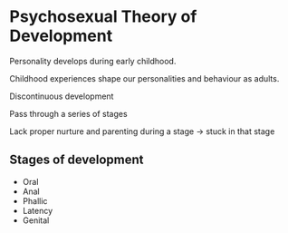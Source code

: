 # Psychosexual Theory of Development

Personality develops during early childhood.

Childhood experiences shape our personalities and behaviour as adults.

Discontinuous development

Pass through a series of stages

Lack proper nurture and parenting during a stage -> stuck in that stage

## Stages of development

- Oral
- Anal
- Phallic
- Latency
- Genital